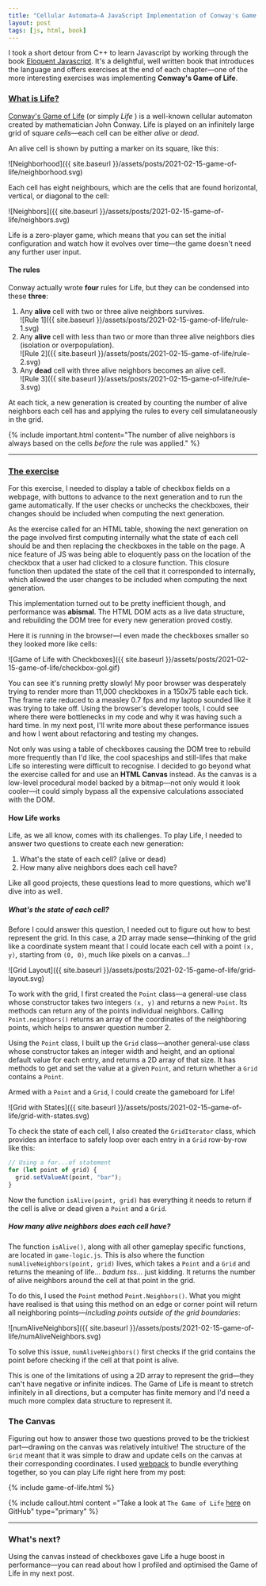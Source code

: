 ```yaml
---
title: "Cellular Automata—A JavaScript Implementation of Conway's Game of Life"
layout: post
tags: [js, html, book]
---
```


I took a short detour from C++ to learn Javascript by working through the book [Eloquent Javascript](https://amzn.to/2LMjeuY). It's a delightful, well written book that introduces the language and offers exercises at the end of each chapter—one of the more interesting exercises was implementing **Conway's Game of Life**.

### [What is Life?](#what-is-life)

[Conway's Game of Life](https://en.wikipedia.org/wiki/Conway%27s_Game_of_Life) (or simply *Life* ) is a well-known cellular automaton created by mathematician John Conway. Life is played on an infinitely large grid of square *cells*—each cell can be either *alive* or *dead*.

An alive cell is shown by putting a marker on its square, like this:
<!--more-->

![Neighborhood]({{ site.baseurl }}/assets/posts/2021-02-15-game-of-life/neighborhood.svg)

Each cell has eight neighbours, which are the cells that are found horizontal, vertical, or diagonal to the cell:

![Neighbors]({{ site.baseurl }}/assets/posts/2021-02-15-game-of-life/neighbors.svg)

Life is a zero-player game, which means that you can set the initial configuration and watch how it evolves over time—the game doesn't need any further user input.

#### The rules

Conway actually wrote **four** rules for Life, but they can be condensed into these **three**:

1. Any **alive** cell with two or three alive neighbors survives.
<br>![Rule 1]({{ site.baseurl }}/assets/posts/2021-02-15-game-of-life/rule-1.svg)
2. Any **alive** cell with less than two or more than three alive neighbors dies (isolation or overpopulation).
<br>![Rule 2]({{ site.baseurl }}/assets/posts/2021-02-15-game-of-life/rule-2.svg)
3. Any **dead** cell with three alive neighbors becomes an alive cell.
<br>![Rule 3]({{ site.baseurl }}/assets/posts/2021-02-15-game-of-life/rule-3.svg)

At each tick, a new generation is created by counting the number of alive neighbors each cell has and applying the rules to every cell simulataneously in the grid. 

{% include important.html
    content="The number of alive neighbors is always based on the cells *before* the rule was applied." %}

---

### [The exercise](#the-exercise)

For this exercise, I needed to display a table of checkbox fields on a webpage, with buttons to advance to the next generation and to run the game automatically. If the user checks or unchecks the checkboxes, their changes should be included when computing the next generation.

As the exercise called for an HTML table, showing the next generation on the page involved first computing internally what the state of each cell should be and then replacing the checkboxes in the table on the page. A nice feature of JS was being able to eloquently pass on the location of the checkbox that a user had clicked to a closure function. This closure function then updated the state of the cell that it corresponded to internally, which allowed the user changes to be included when computing the next generation.

This implementation turned out to be pretty inefficient though, and performance was **abismal**. The HTML DOM acts as a live data structure, and rebuilding the DOM tree for every new generation proved costly.

Here it is running in the browser—I even made the checkboxes smaller so they looked more like cells:

![Game of Life with Checkboxes]({{ site.baseurl }}/assets/posts/2021-02-15-game-of-life/checkbox-gol.gif)

You can see it's running pretty slowly! My poor browser was desperately trying to render more than 11,000 checkboxes in a 150x75 table each tick. The frame rate reduced to a measley 0.7 fps and my laptop sounded like it was trying to take off. Using the browser's developer tools, I could see where there were bottlenecks in my code and why it was having such a hard time. In my next post, I'll write more about these performance issues and how I went about refactoring and testing my changes.

Not only was using a table of checkboxes causing the DOM tree to rebuild more frequently than I'd like, the cool spaceships and still-lifes that make Life so interesting were difficult to recognise. I decided to go beyond what the exercise called for and use an **HTML Canvas** instead. As the canvas is a low-level procedural model backed by a bitmap—not only would it look cooler—it could simply bypass all the expensive calculations associated with the DOM. 

#### How Life works

Life, as we all know, comes with its challenges. To play Life, I needed to answer two questions to create each new generation:

1. What's the state of each cell? (alive or dead)
2. How many alive neighbors does each cell have?

Like all good projects, these questions lead to more questions, which we'll dive into as well.

##### What's the state of each cell?

Before I could answer this question, I needed out to figure out how to best represent the grid. In this case, a 2D array made sense—thinking of the grid like a coordinate system meant that I could locate each cell with a point `(x, y)`, starting from `(0, 0)`, much like pixels on a canvas...!

![Grid Layout]({{ site.baseurl }}/assets/posts/2021-02-15-game-of-life/grid-layout.svg)

To work with the grid, I first created the `Point` class—a general-use class whose constructor takes two integers `(x, y)` and returns a new `Point`. Its methods can return any of the points individual neighbors. Calling `Point.neighbors()` returns an array of the coordinates of the neighboring points, which helps to answer question number 2.

Using the `Point` class, I built up the `Grid` class—another general-use class whose constructor takes an integer width and height, and an optional default value for each entry, and returns a 2D array of that size. It has methods to get and set the value at a given `Point`, and return whether a `Grid` contains a `Point`.

Armed with a `Point` and a `Grid`, I could create the gameboard for Life!

![Grid with States]({{ site.baseurl }}/assets/posts/2021-02-15-game-of-life/grid-with-states.svg)


To check the state of each cell, I also created the `GridIterator` class, which provides an interface to safely loop over each entry in a `Grid` row-by-row like this:

```js
// Using a for...of statement
for (let point of grid) {
  grid.setValueAt(point, "bar");
}
```

Now the function `isAlive(point, grid)` has everything it needs to return if the cell is alive or dead given a `Point` and a `Grid`.

##### How many alive neighbors does each cell have?

The function `isAlive()`, along with all other gameplay specific functions, are located in `game-logic.js`. This is also where the function `numAliveNeighbors(point, grid)` lives, which takes a `Point` and a `Grid` and returns the meaning of life... *badum tss...* just kidding. It returns the number of alive neighbors around the cell at that point in the grid.

To do this, I used the `Point` method `Point.Neighbors()`. What you might have realised is that using this method on an edge or corner point will return all neighboring points—*including points outside of the grid boundaries*:

![numAliveNeighbors]({{ site.baseurl }}/assets/posts/2021-02-15-game-of-life/numAliveNeighbors.svg)

To solve this issue, `numAliveNeighbors()` first checks if the grid contains the point before checking if the cell at that point is alive.

This is one of the limitations of using a 2D array to represent the grid—they can't have negative or infinite indices. The Game of Life is meant to stretch infinitely in all directions, but a computer has finite memory and I'd need a much more complex data structure to represent it.

### The Canvas

Figuring out how to answer those two questions proved to be the trickiest part—drawing on the canvas was relatively intuitive! The structure of the `Grid` meant that it was simple to draw and update cells on the canvas at their corresponding coordinates. I used [webpack](https://webpack.js.org) to bundle everything together, so you can play Life right here from my post:

{% include game-of-life.html %}

{% include callout.html
    content ="Take a look at `The Game of Life` [here](https://www.github.com/tessapower/game-of-life) on GitHub"
    type="primary" %}

---

### What's next?

Using the canvas instead of checkboxes gave Life a huge boost in performance—you can read about how I profiled and optimised the Game of Life in my next post.
